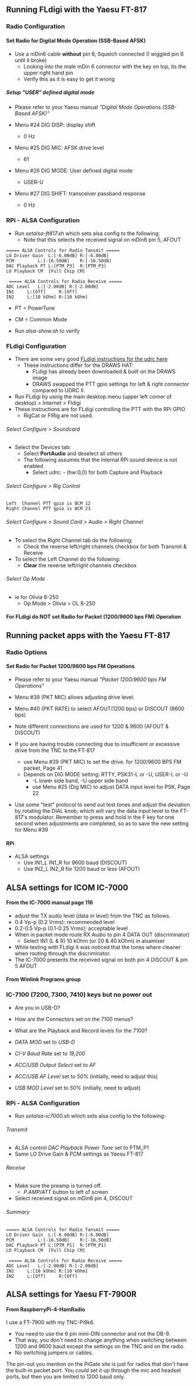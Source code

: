 ## Running FLdigi with the Yaesu FT-817

### Radio Configuration
#### Set Radio for Digital Mode Operation (SSB-Based AFSK)

* Use a mDin6 cable **without** pin 6, Squelch connected (I wiggled pin 6 until it broke)
  * Looking into the male mDin 6 connector with the key on top, its the upper right hand pin
  * Verify this as it is easy to get it wrong

##### Setup "USER" defined digital mode
* Please refer to your Yaesu manual _"Digital Mode Operations (SSB-Based AFSK)"_

* Menu #24 DIG DISP: display shift
  * 0 Hz
* Menu #25 DIG MIC: AFSK drive level
  * 61
* Menu #26 DIG MODE: User defined digital mode
  * USER-U
* Menu #27 DIG SHIFT: transceiver passband response
  * 0 Hz

### RPi - ALSA Configuration

* Run _setalsa-ft817.sh_ which sets alsa config to the following:
  * Note that this selects the received signal on mDin6 pin 5, AFOUT

```
===== ALSA Controls for Radio Tansmit =====
LO Driver Gain  L:[-6.00dB]	R:[-6.00dB]
PCM	        L:[-16.50dB]	R:[-16.50dB]
DAC Playback PT	L:[PTM_P3]	R:[PTM_P3]
LO Playback CM	[Full Chip CM]

 ===== ALSA Controls for Radio Receive =====
ADC Level	L:[-2.00dB]	R:[-2.00dB]
IN1		L:[Off]		R:[Off]
IN2		L:[10 kOhm]	R:[10 kOhm]
```
* PT = PowerTune
* CM = Common Mode

* Run _alsa-show.sh_ to verify

### FLdigi Configuration
* There are some very good [FLdigi instructions for the udrc here](https://nw-digital-radio.groups.io/g/udrc/wiki/UDRC%E2%84%A2-and-fldigi-Setup-Page)
  * These instructions differ for the DRAWS HAT:
    * FLdigi has already been downloaded & built on the DRAWS image
    * DRAWS swapped the PTT gpio settings for left & right connector compared to UDRC II.
* Run FLdigi by using the main desktop menu (upper left corner of desktop) > Internet > Fldigi
* These instructions are for FLdigi controlling the PTT with the RPi GPIO
  * RigCat or FlRig are not used.

###### Select Configure > Soundcard
* Select the Devices tab:
  * Select **PortAudio** and deselect all others
  * The following assumes that the internal RPi sound device is not enabled
    * Select udrc: - (hw:0,0) for both Capture and Playback

######  Select Configure > Rig Control
    Left  Channel PTT gpio is BCM 12
    Right Channel PTT gpio is BCM 23

######  Select Configure > Sound Card > Audio > Right Channel

* To select the Right Channel tab do the following:
  * Check the reverse left/right channels checkbox for both Transmit & Receive
* To select the Left Channel do the following:
  * **Clear** the reverse left/right channels checkbox

###### Select Op Mode
* ie for Olivia 8-250
  * Op Mode > Olivia > OL 8-250

#### For FLdigi do **NOT** set Radio for Packet (1200/9600 bps FM) Operation

## Running packet apps with the Yaesu FT-817
### Radio Options
#### Set Radio for Packet 1200/9600 bps FM Operations
* Please refer to your Yaesu manual _"Packet 1200/9600 bps FM Operations"_

* Menu #39 (PKT MIC) allows adjusting drive level.
* Menu #40 (PKT RATE) to select AFOUT(1200 bps) or DISCOUT (9600 bps)

* Note different connections are used for 1200 & 9600 (AFOUT & DISCOUT)
* If you are having trouble connecting due to insufficient or excessive drive from the TNC to the FT-817
  * use Menu #39 (PKT MIC) to set the drive. for 1200/9600 BPS FM packet, Page 41
  * Depends on DIG MODE setting: RTTY, PSK31-L or -U, USER-L or -U
    * -L lower side band, -U upper side band
    * use Menu #25 (Dig MIC) to adjust DATA input level for PSK, Page 22

* Use some "test" protocol to send out test tones and adjust the
deviation by rotating the DIAL knob, which will vary the data input
level to the FT-817's modulator. Remember to press and hold in the F
key for one second when adjustments are completed, so as to save the
new setting for Menu #39

#### RPi
* ALSA settings
  * Use IN1_L IN1_R for 9600 baud (DISCOUT)
  * Use IN2_L IN2_R for 1200 baud or less (AFOUT)

## ALSA settings for ICOM IC-7000

#### From the IC-7000 manual page 116
*  adjust the TX audio level (data in level) from the TNC as follows.
  * 0.4 Vp-p (0.2 Vrms): recommended level
  * 0.2-0.5 Vp-p (0.1-0.25 Vrms): acceptable level
* When in packet mode route RX Audio to pin 4 DATA OUT (discriminator)
  * Select IN1 (L & R) 10 kOhm (or 20 & 40 kOhm) in alsamixer
* While testing with FLdigi it was noticed that the tones where cleaner when routing through the discriminator.
* The IC-7000 presents the received signal on both pin 4 DISCOUT & pin 5 AFOUT

#### From Winlink Programs group
### IC-7100 (7200, 7300, 7410) keys but no power out

* Are you in USB-D?
* How are the Connectors set on the 7100 menus?
* What are the Playback and Record levels for the 7100?

* *DATA MOD* set to *USB-D*
* *CI-V Baud Rate* set to *19,200*
* *ACC/USB Output Select* set to *AF*
* *ACC/USB AF Level* set to *50%* (initially, need to adjust this)
* *USB MOD Level* set to *50%* (initially, need to adjust)


### RPi - ALSA Configuration
* Run _setalsa-ic7000.sh_ which sets alsa config to the following:


###### Transmit
* ALSA control _DAC Playback Power Tune_ set to PTM_P1
* Same LO Drive Gain & PCM settings as Yaesu FT-817

###### Receive
* Make sure the preamp is turned off.
  * _P.AMP/ATT_ button to left of screen
* Select received signal on mDin6 pin 4, DISCOUT


###### Summary

```
===== ALSA Controls for Radio Tansmit =====
LO Driver Gain  L:[-6.00dB]	R:[-6.00dB]
PCM	        L:[-16.50dB]	R:[-16.50dB]
DAC Playback PT	L:[PTM_P1]	R:[PTM_P1]
LO Playback CM	[Full Chip CM]

 ===== ALSA Controls for Radio Receive =====
ADC Level	L:[-2.00dB]	R:[-2.00dB]
IN1		L:[10 kOhm]	R:[10 kOhm]
IN2		L:[Off]		R:[Off]
```

## ALSA settings for Yaesu FT-7900R

#### From RaspberryPi-4-HamRadio

I use a FT-7900 with my TNC-Pi9k6.
  * You need to use the 6 pin mini-DIN connector and not the DB-9.
  * That way, you don't need to change anything when switching between 1200 and 9600 baud except the settings
on the TNC and on the radio.
  *  No switching jumpers or cables.

 The pin-out you mention on the PiGate site is just for radios that
don't have the built-in packet port. You *could* set it up through the
mic and headset ports, but then you are limited to 1200 baud only.

